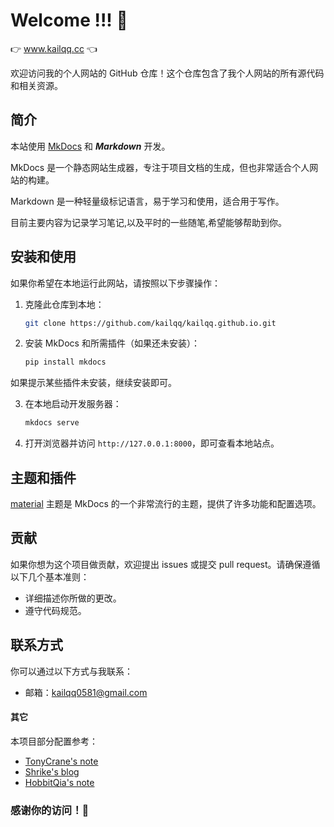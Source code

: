 # Welcome !!! 👋

:point_right: www.kailqq.cc :point_left:

欢迎访问我的个人网站的 GitHub 仓库！这个仓库包含了我个人网站的所有源代码和相关资源。
## 简介

本站使用 [MkDocs](https://www.mkdocs.org/) 和 ***Markdown*** 开发。

MkDocs 是一个静态网站生成器，专注于项目文档的生成，但也非常适合个人网站的构建。

Markdown 是一种轻量级标记语言，易于学习和使用，适合用于写作。

目前主要内容为记录学习笔记,以及平时的一些随笔,希望能够帮助到你。


## 安装和使用

如果你希望在本地运行此网站，请按照以下步骤操作：

1. 克隆此仓库到本地：

   ```bash
   git clone https://github.com/kailqq/kailqq.github.io.git
   ```

2. 安装 MkDocs 和所需插件（如果还未安装）：

   ```bash
   pip install mkdocs
   ```

如果提示某些插件未安装，继续安装即可。

3. 在本地启动开发服务器：

   ```bash
   mkdocs serve
   ```

4. 打开浏览器并访问 `http://127.0.0.1:8000`，即可查看本地站点。


## 主题和插件

[material](https://squidfunk.github.io/mkdocs-material/) 主题是 MkDocs 的一个非常流行的主题，提供了许多功能和配置选项。


## 贡献

如果你想为这个项目做贡献，欢迎提出 issues 或提交 pull request。请确保遵循以下几个基本准则：

- 详细描述你所做的更改。
- 遵守代码规范。


## 联系方式

你可以通过以下方式与我联系：

- 邮箱：kailqq0581@gmail.com


#### 其它

本项目部分配置参考：

- [TonyCrane's note](https://github.com/TonyCrane/note?tab=readme-ov-file)
- [Shrike's blog](https://github.com/shrike-505/shrike-505.github.io)
- [HobbitQia's note](https://github.com/HobbitQia/notebook)

### 感谢你的访问！🎉


